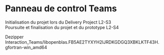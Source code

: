 # Panneau de control Teams
Initialisation du projet lors du Delivery Project L2-S3 \
Poursuite et finalisation du projet et du prototype L2-S4

Dezipper Interaction_Teams/libopenblas.FB5AE2TYXYH2IJRDKGDGQ3XBKLKTF43H.gfortran-win_amd64
